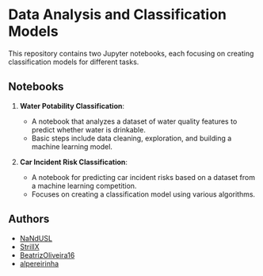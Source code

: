 # Data Analysis and Classification Models

This repository contains two Jupyter notebooks, each focusing on creating classification models for different tasks.

## Notebooks

1. **Water Potability Classification**:
   - A notebook that analyzes a dataset of water quality features to predict whether water is drinkable.
   - Basic steps include data cleaning, exploration, and building a machine learning model.

2. **Car Incident Risk Classification**:
   - A notebook for predicting car incident risks based on a dataset from a machine learning competition.
   - Focuses on creating a classification model using various algorithms.

## Authors
- [NaNdUSL](https://github.com/NaNdUSL)
- [StrillX](https://github.com/StrillX)
- [BeatrizOliveira16](https://github.com/BeatrizOliveira16)
- [alpereirinha](https://github.com/alpereirinha)
